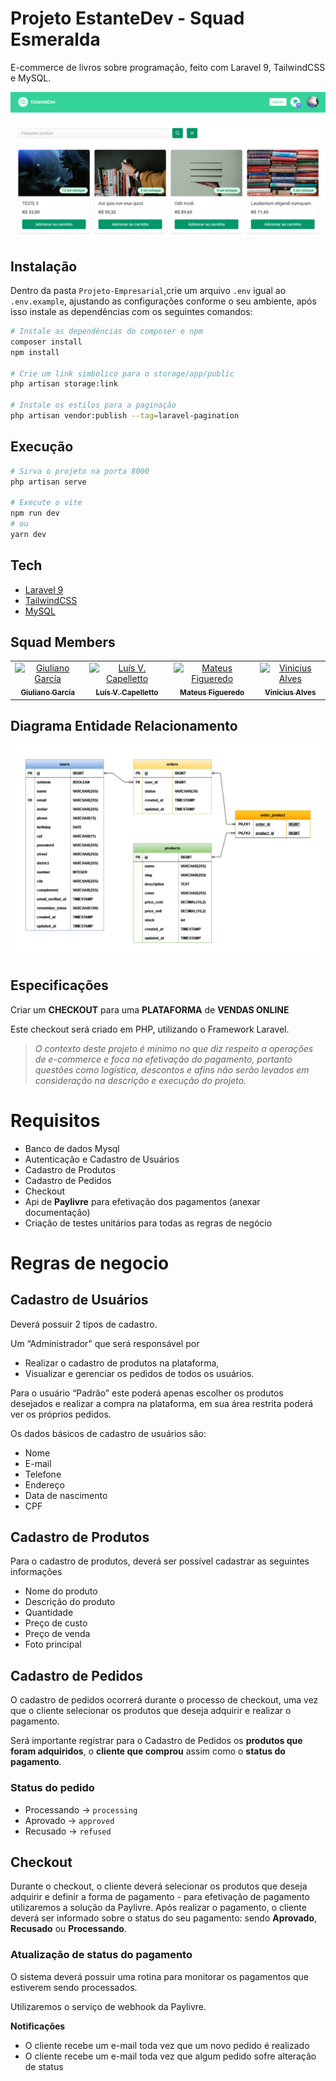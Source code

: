 # Projeto EstanteDev - Squad Esmeralda

E-commerce de livros sobre programação, feito com Laravel 9, TailwindCSS e MySQL.

<img src=".github/capa.png" alt="EstanteDev - Capa" />

## Instalação

Dentro da pasta `Projeto-Empresarial`,crie um arquivo `.env` igual ao `.env.example`, ajustando as configurações conforme o seu ambiente, após isso instale as dependências com os seguintes comandos:

```bash
# Instale as dependências do composer e npm
composer install
npm install

# Crie um link simbolico para o storage/app/public
php artisan storage:link

# Instale os estilos para a paginação
php artisan vendor:publish --tag=laravel-pagination
```

## Execução

```bash
# Sirva o projeto na porta 8000
php artisan serve

# Execute o vite
npm run dev
# ou
yarn dev
```

## Tech

- [Laravel 9][laravel]
- [TailwindCSS][tailwind]
- [MySQL][mysql]

## Squad Members

<table>
  <tr>
    <td align="center">
      <a href="https://github.com/gdg89">
        <img src="https://github.com/gdg89.png" width="100px;" alt="Giuliano García"/>
        <br>
        <sub>
          <b>Giuliano García</b>
        </sub>
      </a>
    </td>
    <td align="center">
      <a href="https://github.com/capelaum">
        <img src="https://github.com/capelaum.png" width="100px;" alt="Luís V. Capelletto"/>
        <br>
        <sub>
          <b>Luís V. Capelletto</br>
        </sub>
      </a>
    </td>
    <td align="center">
      <a href="https://github.com/figmateus">
        <img src="https://github.com/figmateus.png" width="100px;" alt="Mateus Figueredo"/>
        <br>
        <sub>
          <b>Mateus Figueredo</b>
        </sub>
      </a>
    </td>
    <td align="center">
      <a href="https://github.com/vinic-alves">
        <img src="https://github.com/vinic-alves.png" width="100px;" alt="Vinicius Alves"/>
        <br>
        <sub>
          <b>Vinicius Alves</b>
        </sub>
      </a>
    </td>
  </tr>
</table>

## Diagrama Entidade Relacionamento

<img src=".github/Devstart - Esmeralda - EstanteDev - DER.png" alt="Devstart - Esmeralda - EstanteDev - DER" />

## Especificações

Criar um **CHECKOUT** para uma **PLATAFORMA** de **VENDAS ONLINE**

Este checkout será criado em PHP, utilizando o Framework Laravel.

> _O contexto deste projeto é mínimo no que diz respeito a operações de e-commerce e foca na efetivação do pagamento, portanto questões como logística, descontos e afins não serão levados em consideração na descrição e execução do projeto._

# Requisitos

- Banco de dados Mysql
- Autenticação e Cadastro de Usuários
- Cadastro de Produtos
- Cadastro de Pedidos
- Checkout
- Api de **Paylivre** para efetivação dos pagamentos (anexar documentação)
- Criação de testes unitários para todas as regras de negócio

# Regras de negocio

## Cadastro de Usuários

Deverá possuir 2 tipos de cadastro.

Um “Administrador” que será responsável por

- Realizar o cadastro de produtos na plataforma,
- Visualizar e gerenciar os pedidos de todos os usuários.

Para o usuário “Padrão” este poderá apenas escolher os produtos desejados e realizar a compra na plataforma, em sua área restrita poderá ver os próprios pedidos.

Os dados básicos de cadastro de usuários são:

- Nome
- E-mail
- Telefone
- Endereço
- Data de nascimento
- CPF

## Cadastro de Produtos

Para o cadastro de produtos, deverá ser possível cadastrar as seguintes informações

- Nome do produto
- Descrição do produto
- Quantidade
- Preço de custo
- Preço de venda
- Foto principal

## Cadastro de Pedidos

O cadastro de pedidos ocorrerá durante o processo de checkout, uma vez que o cliente selecionar os produtos que deseja adquirir e realizar o pagamento.

Será importante registrar para o Cadastro de Pedidos os **produtos que foram adquiridos**, o **cliente que comprou** assim como o **status do pagamento**.

### Status do pedido

- Processando → `processing`
- Aprovado → `approved`
- Recusado → `refused`

## Checkout

Durante o checkout, o cliente deverá selecionar os produtos que deseja adquirir e definir a forma de pagamento - para efetivação de pagamento utilizaremos a solução da Paylivre. Após realizar o pagamento, o cliente deverá ser informado sobre o status do seu pagamento: sendo **Aprovado**, **Recusado** ou **Processando**.

### Atualização de status do pagamento

O sistema deverá possuir uma rotina para monitorar os pagamentos que estiverem sendo processados.

Utilizaremos o serviço de webhook da Paylivre.

**Notificações**

- O cliente recebe um e-mail toda vez que um novo pedido é realizado
- O cliente recebe um e-mail toda vez que algum pedido sofre alteração de status

[laravel]: https://laravel.com
[tailwind]: https://tailwindcss.com
[mysql]: https://www.mysql.com
